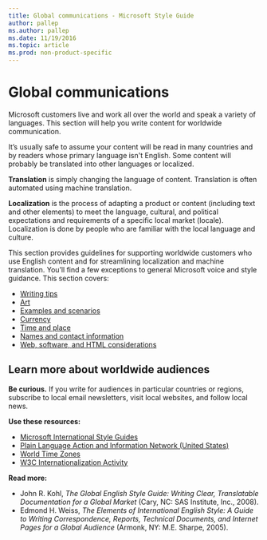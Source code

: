 ```yaml
---
title: Global communications - Microsoft Style Guide
author: pallep
ms.author: pallep
ms.date: 11/19/2016
ms.topic: article
ms.prod: non-product-specific
---
```


# Global communications

Microsoft
customers live and work all over the world and speak a variety of
languages. This section will help you write content for worldwide
communication.

It’s
usually safe to assume your content will be read in many countries and
by readers whose primary language isn't English. Some content
will probably be translated into other languages or localized. 

**Translation** is simply changing the language of content. Translation is often automated using machine translation.

**Localization** is
the process of adapting a product or content (including text
and other elements) to meet the language, cultural, and political
expectations and requirements of a specific local market (locale). Localization is done by people who are familiar with the local language and culture.

This
section provides guidelines for supporting worldwide customers who use
English content and for streamlining localization and machine
translation. You’ll find a few exceptions to general Microsoft voice and
style guidance. This section covers:

  - [Writing tips](/style-guide/global-communications/writing-tips)
  - [Art](/style-guide/global-communications/art)
  - [Examples and scenarios](/style-guide/global-communications/examples-scenarios)
  - [Currency](/style-guide/global-communications/currency)
  - [Time and place](/style-guide/global-communications/time-place)
  - [Names and contact information](/style-guide/global-communications/names-contact-information)
  - [Web, software, and HTML considerations](/style-guide/global-communications/web-software-html-considerations)

## Learn more about worldwide audiences

**Be curious.**
If you write for audiences in particular countries or regions,
subscribe to local email newsletters, visit local websites, and
follow local news. 

**Use these resources:**

  - [Microsoft International Style Guides](https://www.microsoft.com/en-us/language/StyleGuides)
  - [Plain Language Action and Information Network (United States)](http://www.plainlanguage.gov/)
  - [World Time Zones](http://www.worldtimeserver.com/)
  - [W3C Internationalization Activity](http://www.w3.org/international/)

**Read more:**

  - John R. Kohl, *The Global English Style Guide: Writing Clear, Translatable Documentation for a Global Market* (Cary, NC: SAS Institute, Inc., 2008).
  - Edmond H. Weiss, *The
    Elements of International English Style: A Guide to Writing
    Correspondence, Reports, Technical Documents, and Internet Pages for a
    Global Audience* (Armonk, NY: M.E. Sharpe, 2005). 
